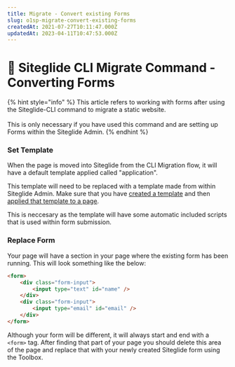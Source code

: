 ```yaml
---
title: Migrate - Convert existing Forms
slug: o1sp-migrate-convert-existing-forms
createdAt: 2021-07-27T10:11:47.000Z
updatedAt: 2023-04-11T10:47:53.000Z
---
```


# 🔼 Siteglide CLI Migrate Command - Converting Forms

{% hint style="info" %}
This article refers to working with forms after using the Siteglide-CLI command to migrate a static website. \
\
This is only necessary if you have used this command and are setting up Forms within the Siteglide Admin.
{% endhint %}

### Set Template

When the page is moved into Siteglide from the CLI Migration flow, it will have a default template applied called "application".

This template will need to be replaced with a template made from within Siteglide Admin. Make sure that you have [created a template](https://help.siteglide.com/article/218-templates-getting-started#2-creating-a-template) and then [applied that template to a page](https://help.siteglide.com/article/218-templates-getting-started#2-adding-templates-to-pages).

This is neccesary as the template will have some automatic included scripts that is used within form submission.

### Replace Form

Your page will have a section in your page where the existing form has been running. This will look something like the below:

```html
<form>
    <div class="form-input">
        <input type="text" id="name" />
    </div>
    <div class="form-input">
        <input type="email" id="email" />
    </div>
</form>
```

Although your form will be different, it will always start and end with a `<form>` tag. After finding that part of your page you should delete this area of the page and replace that with your newly created Siteglide form using the Toolbox.
